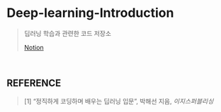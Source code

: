 # Deep-learning-Introduction
> 딥러닝 학습과 관련한 코드 저장소
> 
> [Notion](https://hyss.notion.site/Deeplearning-Introductory-4527fa60e887420291644c5e6869c77e?pvs=4)


</br>

## REFERENCE
> [1]  “정직하게 코딩하며 배우는 딥러닝 입문”, 박해선 지음, *이지스퍼블리싱*
